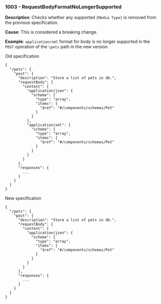 ### 1003 - RequestBodyFormatNoLongerSupported

**Description**: Checks whether any supported `{Media Type}` is removed from the previous specification. 

**Cause**: This is considered a breaking change.

**Example**: `application/xml` format for body is no longer supported in the `POST` operation of the `\pets` path in the new version.

Old specification
```json5
{
  "/pets": {
    "post": {
      "description": "Store a list of pets in db.",
      "requestBody": {
        "content": {
          "application/json": {
            "schema": {
              "type": "array",
              "items": {
                "$ref": "#/components/schemas/Pet"
              }
            }
          },
          "application/xml": {
            "schema": {
              "type": "array",
              "items": {
                "$ref": "#/components/schemas/Pet"
              }
            }
          }
        }
      },
      "responses": {
        ...
      }
    }
  }
}
```

New specification
```json5
{
  "/pets": {
    "post": {
      "description": "Store a list of pets in db.",
      "requestBody": {
        "content": {
          "application/json": {
            "schema": {
              "type": "array",
              "items": {
                "$ref": "#/components/schemas/Pet"
              }
            }
          }
        }
      },
      "responses": {
        ...
      }
    }
  }
}
```
